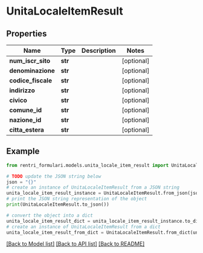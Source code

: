 # UnitaLocaleItemResult


## Properties

Name | Type | Description | Notes
------------ | ------------- | ------------- | -------------
**num_iscr_sito** | **str** |  | [optional] 
**denominazione** | **str** |  | [optional] 
**codice_fiscale** | **str** |  | [optional] 
**indirizzo** | **str** |  | [optional] 
**civico** | **str** |  | [optional] 
**comune_id** | **str** |  | [optional] 
**nazione_id** | **str** |  | [optional] 
**citta_estera** | **str** |  | [optional] 

## Example

```python
from rentri_formulari.models.unita_locale_item_result import UnitaLocaleItemResult

# TODO update the JSON string below
json = "{}"
# create an instance of UnitaLocaleItemResult from a JSON string
unita_locale_item_result_instance = UnitaLocaleItemResult.from_json(json)
# print the JSON string representation of the object
print(UnitaLocaleItemResult.to_json())

# convert the object into a dict
unita_locale_item_result_dict = unita_locale_item_result_instance.to_dict()
# create an instance of UnitaLocaleItemResult from a dict
unita_locale_item_result_from_dict = UnitaLocaleItemResult.from_dict(unita_locale_item_result_dict)
```
[[Back to Model list]](../README.md#documentation-for-models) [[Back to API list]](../README.md#documentation-for-api-endpoints) [[Back to README]](../README.md)


